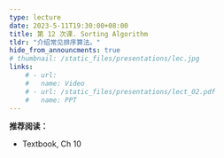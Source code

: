 ```yaml
---
type: lecture
date: 2023-5-11T19:30:00+08:00
title: 第 12 次课. Sorting Algorithm
tldr: "介绍常见排序算法。"
hide_from_announcments: true
# thumbnail: /static_files/presentations/lec.jpg
links:
    # - url:
    #   name: Video
    # - url: /static_files/presentations/lect_02.pdf
    #   name: PPT
---
```


**推荐阅读：**

- Textbook, Ch 10
